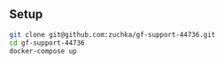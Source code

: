 ## Setup

```bash
git clone git@github.com:zuchka/gf-support-44736.git
cd gf-support-44736
docker-compose up
```